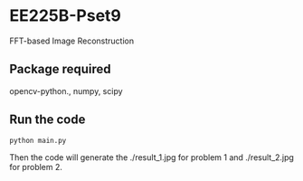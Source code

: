 # EE225B-Pset9
FFT-based Image Reconstruction

## Package required
opencv-python., numpy, scipy

## Run the code
```
python main.py
```
Then the code will generate the ./result_1.jpg for problem 1 and ./result_2.jpg for problem 2.
